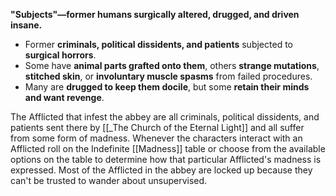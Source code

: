 **"Subjects"—former humans surgically altered, drugged, and driven insane.**

- Former **criminals, political dissidents, and patients** subjected to **surgical horrors**.
- Some have **animal parts grafted onto them**, others **strange mutations**, **stitched skin**, or **involuntary muscle spasms** from failed procedures.
- Many are **drugged to keep them docile**, but some **retain their minds and want revenge**.

The Afflicted that infest the abbey are all criminals, political dissidents, and patients sent there by [[_The Church of the Eternal Light]] and all suffer from some form of madness. Whenever the characters interact with an Afflicted roll on the Indefinite [[Madness]] table or choose from the available options on the table to determine how that particular Afflicted's madness is expressed. Most of the Afflicted in the abbey are locked up because they can't be trusted to wander about unsupervised.